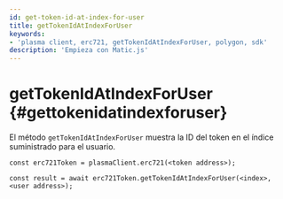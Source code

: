 ```yaml
---
id: get-token-id-at-index-for-user
title: getTokenIdAtIndexForUser
keywords:
- 'plasma client, erc721, getTokenIdAtIndexForUser, polygon, sdk'
description: 'Empieza con Matic.js'
---
```


# getTokenIdAtIndexForUser {#gettokenidatindexforuser}

El método `getTokenIdAtIndexForUser` muestra la ID del token en el índice suministrado para el usuario.

```
const erc721Token = plasmaClient.erc721(<token address>);

const result = await erc721Token.getTokenIdAtIndexForUser(<index>,<user address>);

```
